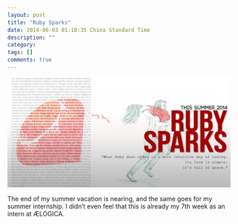 ```yaml
---
layout: post
title: "Ruby Sparks"
date: 2014-06-03 01:10:35 China Standard Time
description: ""
category: 
tags: []
comments: true
---
```

 
![Ruby Sparks](/assets/RubySparks.png)

The end of my summer vacation is nearing, and the same goes for my summer internship. I didn’t even feel that this is already my 7th week as an intern at ÆLOGICA. 